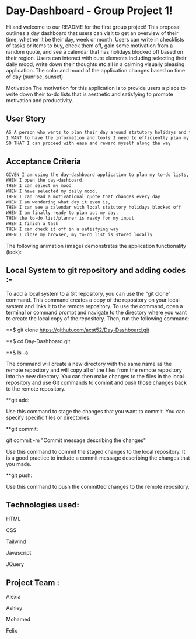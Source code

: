 # Day-Dashboard - Group Project 1!

Hi and welcome to our README for the first group project! This proposal outlines a day dashboard that users can visit to get an overview of their time, whether it be their day, week or month. Users can write in checklists of tasks or items to buy, check them off, gain some motivation from a random quote, and see a calendar that has holidays blocked off based on their region. Users can interact with cute elements including selecting their daily mood, write down their thoughts etc all in a calming visually pleasing application. The color and mood of the application changes based on time of day (sunrise, sunset)

Motivation
The motivation for this application is to provide users a place to write down their to-do lists that is aesthetic and satisfying to promote motivation and productivity.


## User Story

```md
AS A person who wants to plan their day around statutory holidays and their mood,
I WANT to have the information and tools I need to efficiently plan my day
SO THAT I can proceed with ease and reward myself along the way
```

## Acceptance Criteria

```md
GIVEN I am using the day-dashboard application to plan my to-do lists,
WHEN I open the day-dashboard,
THEN I can select my mood 
WHEN I have selected my daily mood,
THEN I can read a motivational quote that changes every day
WHEN I am wondering what day it even is,
THEN I can see a calendar with local statutory holidays blocked off
WHEN I am finally ready to plan out my day,
THEN the to-do list/planner is ready for my input
WHEN I finish a task
THEN I can check it off in a satisfying way
WHEN I close my browser, my to-do list is stored locally
```

The following animation (image) demonstrates the application functionality (look):





## Local System to git repository and adding codes :-


To add a local system to a Git repository, you can use the "git clone" command. This command creates a copy of the repository on your local system and links it to the remote repository. To use the command, open a terminal or command prompt and navigate to the directory where you want to create the local copy of the repository. Then, run the following command:


**$ git clone https://github.com/acst52/Day-Dashboard.git


**$ cd Day-Dashboard.git


**& ls -a 

The command will create a new directory with the same name as the remote repository and will copy all of the files from the remote repository into the new directory. You can then make changes to the files in the local repository and use Git commands to commit and push those changes back to the remote repository.

**git add: 

Use this command to stage the changes that you want to commit. You can specify specific files or directories. 

**git commit: 

git commit -m "Commit message describing the changes"

Use this command to commit the staged changes to the local repository. It is a good practice to include a commit message describing the changes that you made.

**git push: 

Use this command to push the committed changes to the remote repository. 



## Technologies used:

HTML 

CSS 

Tailwind 


Javascript


JQuery





## Project Team :
Alexia

Ashley 

Mohamed

Felix 






